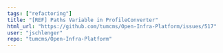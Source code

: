 ```yaml
---
tags: ["refactoring"]
title: "[REF] Paths Variable in ProfileConverter"
html_url: "https://github.com/tumcms/Open-Infra-Platform/issues/517"
user: "jschlenger"
repo: "tumcms/Open-Infra-Platform"
---
```


